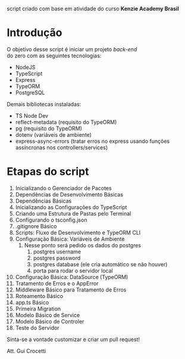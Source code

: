 script criado com base em atividade do curso **Kenzie Academy Brasil**

# Introdução

O objetivo desse script é iniciar um projeto *back-end*  
do zero com as seguintes tecnologias:

- NodeJS
- TypeScript
- Express
- TypeORM
- PostgreSQL

Demais bibliotecas instaladas:

- TS Node Dev
- reflect-metadata (requisito do TypeORM)
- pg (requisito do TypeORM)
- dotenv (variáveis de ambiente)
- express-async-errors (tratar erros no express usando funções assíncronas nos controllers/services)

# Etapas do script

1. Inicializando o Gerenciador de Pacotes
2. Dependências de Desenvolvimento Básicas
3. Dependências Básicas
4. Inicializando as Configurações do TypeScript
5. Criando uma Estrutura de Pastas pelo Terminal
6. Configurando o tsconfig.json
7. .gitignore Básico
8. Scripts: Fluxo de Desenvolvimento e TypeORM CLI
9. Configuração Básica: Variáveis de Ambiente
   1.  Nesse ponto será pedido os dados do postgres
       1.  postgres username
       2.  postgres password
       3.  postgres database (ele cria automático se não houver)
       4.  porta para rodar o servidor local
10. Configuração Básica: DataSource (TypeORM)
11. Tratamento de Erros e o AppError
12. Middleware Básico para Tratamento de Erros
13. Roteamento Básico
14. app.ts Básico
15. Primeira Migration
16. Modelo Básico de Service
17. Modelo Básico de Controler
18. Teste do Servidor

Sinta-se a vontade customizar e criar um pull request!

Att. Gui Crocetti